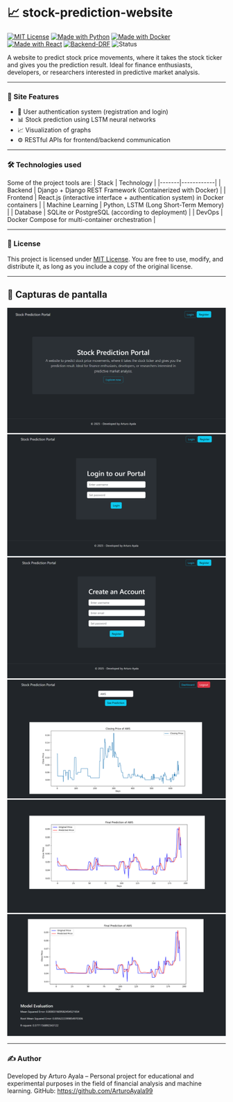 # 📈 stock-prediction-website

[![MIT License](https://img.shields.io/badge/license-MIT-green.svg)](LICENSE)
[![Made with Python](https://img.shields.io/badge/Made%20with-Python-blue.svg)](https://www.python.org/)
[![Made with Docker](https://img.shields.io/badge/Made%20with-Docker-blue?logo=docker)](https://www.docker.com/)
[![Made with React](https://img.shields.io/badge/Frontend-Reactjs-61dafb?logo=react)](https://react.dev/)
[![Backend-DRF](https://img.shields.io/badge/Backend-DRF-red?logo=django)](https://www.django-rest-framework.org/)
![Status](https://img.shields.io/badge/Status-In%20development-yellow)

A website to predict stock price movements, where it takes the stock ticker and gives you the prediction result. Ideal for finance enthusiasts, developers, or researchers interested in predictive market analysis.

---
### 🚀 Site Features
- 🔐 User authentication system (registration and login)
- 📊 Stock prediction using LSTM neural networks
- 📈 Visualization of graphs
- ⚙️ RESTful APIs for frontend/backend communication
  
---
### 🛠️ Technologies used
Some of the project tools are:
| Stack | Technology |
|-------|------------|
| Backend | Django + Django REST Framework (Containerized with Docker) |
| Frontend | React.js (interactive interface + authentication system) in Docker containers |
| Machine Learning | Python, LSTM (Long Short-Term Memory) |
| Database | SQLite or PostgreSQL (according to deployment) |
| DevOps | Docker Compose for multi-container orchestration |

---
### 📄 License
This project is licensed under [MIT License](LICENSE).
You are free to use, modify, and distribute it, as long as you include a copy of the original license.

---
## 📸 Capturas de pantalla
![home](images/home.png)  
![login](images/login.png)  
![register](images/register.png) 
![prediction1](images/prediction1.png)
![prediction2](images/prediction2.png)
![prediction3](images/prediction3.png)

---
### ✍️ Author
Developed by Arturo Ayala –
Personal project for educational and experimental purposes in the field of financial analysis and machine learning.
GitHub: https://github.com/ArturoAyala99

